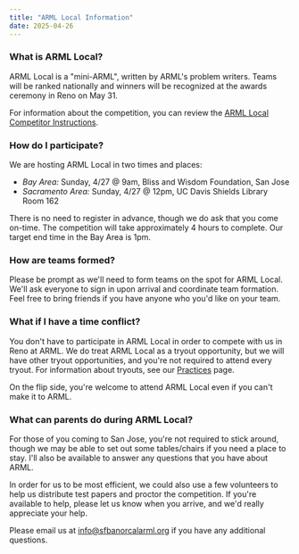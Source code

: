 ```yaml
---
title: "ARML Local Information"
date: 2025-04-26
---
```


### What is ARML Local?

ARML Local is a "mini-ARML", written by ARML's problem writers. Teams will be
ranked nationally and winners will be recognized at the awards ceremony in Reno
on May 31.

For information about the competition, you can review the
[ARML Local Competitor
Instructions](https://docs.google.com/document/d/13cjIKZnKJ4sSFFN5GQiMmi_aHoRGiYq_xozj_OQcrl8/).

### How do I participate?

We are hosting ARML Local in two times and places:
- *Bay Area:* Sunday, 4/27 @ 9am, Bliss and Wisdom Foundation, San Jose
- *Sacramento Area:* Sunday, 4/27 @ 12pm, UC Davis Shields Library Room 162

There is no need to register in advance, though we do ask that you come on-time.
The competition will take approximately 4 hours to complete. Our target end time
in the Bay Area is 1pm.

### How are teams formed?

Please be prompt as we'll need to form teams on the spot for ARML Local. We'll
ask everyone to sign in upon arrival and coordinate team formation. 
Feel free to bring friends if you have anyone who you'd like on your team.

### What if I have a time conflict?

You don't have to participate in ARML Local in order to compete with us in Reno
at ARML. We do treat ARML Local as a tryout opportunity, but we will have other
tryout opportunities, and you're not required to attend every tryout. For
information about tryouts, see our [Practices](/practices/) page.

On the flip side, you're welcome to attend ARML Local even if you can't make it
to ARML. 

### What can parents do during ARML Local?

For those of you coming to San Jose, you're not required to stick around,
though we may be able to set out some tables/chairs if you need a place to stay.
I'll also be available to answer any questions that you have about ARML.

In order for us to be most efficient, we could also use a few volunteers to help
us distribute test papers and proctor the competition. If you're available to
help, please let us know when you arrive, and we'd really appreciate your help.

Please email us at info@sfbanorcalarml.org if you have any additional questions.
